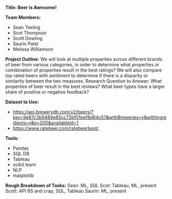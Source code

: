 **Title: Beer is Awesome!**

**Team Members:**
* Sean Teeling
* Scot Thompson
* Scott Dowling
* Saurin Patel
* Melissa Williamson

**Project Outline:**
We will look at multiple properties across different brands of beer from various categories,
in order to determine what properties or comibination of properties result in the 
best ratings? We will also compare top rated beers with sentiment to determine
if there is a disparity or similarity between the two measures.
Research Question to Answer:
What properties of beer result in the best reviews?
What beer types have a larger share of positive or negative feedback?

**Dataset to Use:**
* https://api.brewerydb.com/v2/beers/?key=9e87c3b9489e85cc72bf01eef8d84c57&withBreweries=y&withIngredients=y&p=200&availableId=1
* https://www.ratebeer.com/ratebeerbest/

**Tools:**
* Pandas
* SQL DB
* Tableau
* scikit learn
* NLP
* matplotlib

**Rough Breakdown of Tasks:**
Sean: ML, SQL
Scot: Tableau, ML, present
Scott: API BS and crap, SQL, Tableau
Saurin: ML, present
